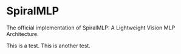 # SpiralMLP
The official implementation of SpiralMLP: A Lightweight Vision MLP Architecture. 

This is a test.
This is another test. 
